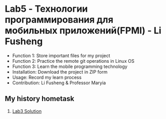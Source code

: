 # Lab5 - Технологии программирования для мобильных приложений(FPMI) - Li Fusheng
- Function 1: Store important files for my project
- Function 2: Practice the remote git operations in Linux OS
- Function 3: Learn the mobile programming technology
- Installation: Download the project in ZIP form
- Usage: Record my learn process 
- Contribution: Li Fusheng & Professor Maryia

## My history hometask
1. [Lab3 Solution](https://github.com/lfusheng/Lab3-Task1.git)
![]()
